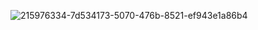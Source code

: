 
![215976334-7d534173-5070-476b-8521-ef943e1a86b4](https://github.com/aa0330/aa0330/assets/108854192/2a6e0908-e7b2-4d06-9b15-5eace58e4ce8)
<!--

🔭目前的技术栈

<br>
<img src="https://github.com/aa0330/aa0330/assets/108854192/458c510a-b027-43cc-bcf0-8fd8fd15150e" width="100px">  
<img src="https://github.com/aa0330/aa0330/assets/108854192/0a1dd7f5-497e-40fd-b2f9-31b0e978dc1d" width="100px" noselected>   
<img src="https://github.com/aa0330/aa0330/assets/108854192/3d49c8a0-2390-4350-9c23-139f99b98595" width="100px" > 
<img src="https://github.com/aa0330/aa0330/assets/108854192/eee26b67-4653-497c-8474-7908974f6656" width="100px">      
<img src="https://github.com/aa0330/aa0330/assets/108854192/6b1bddab-953c-4541-aa7a-3f010dbe3396" width="100px">    
<img src="https://github.com/aa0330/aa0330/assets/108854192/bef3e95a-26cc-4db4-af85-c5dce871c727" width="100px">      
<img src="https://github.com/aa0330/aa0330/assets/108854192/6bf45d98-4784-45bb-a862-d1dfe2601427" width="100px">      
<img src="https://github.com/aa0330/aa0330/assets/108854192/0e25b99d-cbf2-402b-995b-59798235a205)" width="100px">       

<br>
<br>

我想干什么🤔

 - 目前是想成为初级前端程序员⚡ 

 - 把基础的内容给学好,之后再去研究深入的东西 🌱

 - 实习公司用 React ,所以也在学React 👯

 - 多写一些博客,把自己平时遇到的给写下来进行分享
 
其他社交:
-->


<!--
![215976334-7d534173-5070-476b-8521-ef943e1a86b4](https://github.com/aa0330/aa0330/assets/108854192/6567d120-1a2f-4475-bca1-d45db795b7df)  
世间万物，风云变幻，苍黄翻覆，纵使波谲云诡，但制心一处，便无事不办，天定胜人，人定兮胜天！
- ⚡ JavaScript.
- 🌱 I’m currently learning React  
- 📫 How to reach me: 3144216129@qq.com    

- 🔭 I’m currently working on ...  
- 🌱 I’m currently learning ... 
- 👯 I’m looking to collaborate on ...   
- 🤔 I’m looking for help with ...   
- 💬 Ask me about ...  
- 📫 How to reach me: ...  
- 😄 Pronouns: ...  
- ⚡ Fun fact: ...  
-->
